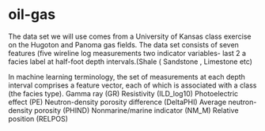 # oil-gas
The data set we will use comes from a University of Kansas class exercise on the Hugoton and Panoma gas fields.
The data set consists of seven features
(five wireline log measurements
two indicator variables- last 2
a facies label at half-foot depth intervals.(Shale ( Sandstone , Limestone etc)

In machine learning terminology, the set of measurements at each depth interval comprises a feature vector, each of which is associated with a class (the facies type).
Gamma ray (GR)
Resistivity (ILD_log10)
Photoelectric effect (PE)
Neutron-density porosity difference (DeltaPHI)
Average neutron-density porosity (PHIND)
Nonmarine/marine indicator (NM_M)
Relative position (RELPOS)
